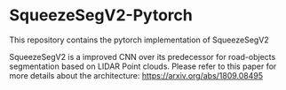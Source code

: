 # SqueezeSegV2-Pytorch

This repository contains the pytorch implementation of SqueezeSegV2

SqueezeSegV2 is a improved CNN over its predecessor for road-objects segmentation based on LIDAR Point clouds. Please refer to this paper for more details about the architecture: https://arxiv.org/abs/1809.08495
